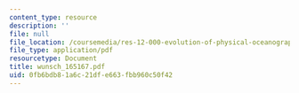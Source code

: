 ```yaml
---
content_type: resource
description: ''
file: null
file_location: /coursemedia/res-12-000-evolution-of-physical-oceanography-spring-2007/0fb6bdb81a6c21dfe663fbb960c50f42_wunsch_165167.pdf
file_type: application/pdf
resourcetype: Document
title: wunsch_165167.pdf
uid: 0fb6bdb8-1a6c-21df-e663-fbb960c50f42
---
```

